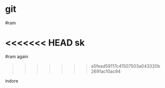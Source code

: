 # git
#ram


<<<<<<< HEAD
sk
=======
#ram again
>>>>>>> a5fead59117c41507503a043320b2691ac10ac94

indore
